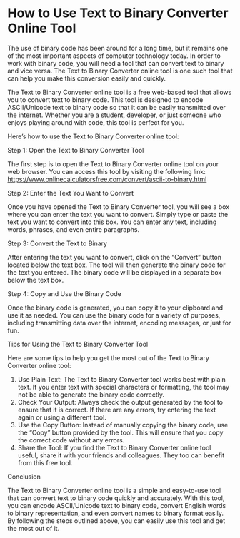 How to Use Text to Binary Converter Online Tool
===============================================

The use of binary code has been around for a long time, but it remains one of the most important aspects of computer technology today. In order to work with binary code, you will need a tool that can convert text to binary and vice versa. The Text to Binary Converter online tool is one such tool that can help you make this conversion easily and quickly.

The Text to Binary Converter online tool is a free web-based tool that allows you to convert text to binary code. This tool is designed to encode ASCII/Unicode text to binary code so that it can be easily transmitted over the internet. Whether you are a student, developer, or just someone who enjoys playing around with code, this tool is perfect for you.

Here’s how to use the Text to Binary Converter online tool:

Step 1: Open the Text to Binary Converter Tool

The first step is to open the Text to Binary Converter online tool on your web browser. You can access this tool by visiting the following link: <https://www.onlinecalculatorsfree.com/convert/ascii-to-binary.html>

Step 2: Enter the Text You Want to Convert

Once you have opened the Text to Binary Converter tool, you will see a box where you can enter the text you want to convert. Simply type or paste the text you want to convert into this box. You can enter any text, including words, phrases, and even entire paragraphs.

Step 3: Convert the Text to Binary

After entering the text you want to convert, click on the “Convert” button located below the text box. The tool will then generate the binary code for the text you entered. The binary code will be displayed in a separate box below the text box.

Step 4: Copy and Use the Binary Code

Once the binary code is generated, you can copy it to your clipboard and use it as needed. You can use the binary code for a variety of purposes, including transmitting data over the internet, encoding messages, or just for fun.

Tips for Using the Text to Binary Converter Tool

Here are some tips to help you get the most out of the Text to Binary Converter online tool:

1. Use Plain Text: The Text to Binary Converter tool works best with plain text. If you enter text with special characters or formatting, the tool may not be able to generate the binary code correctly.
2. Check Your Output: Always check the output generated by the tool to ensure that it is correct. If there are any errors, try entering the text again or using a different tool.
3. Use the Copy Button: Instead of manually copying the binary code, use the “Copy” button provided by the tool. This will ensure that you copy the correct code without any errors.
4. Share the Tool: If you find the Text to Binary Converter online tool useful, share it with your friends and colleagues. They too can benefit from this free tool.

Conclusion

The Text to Binary Converter online tool is a simple and easy-to-use tool that can convert text to binary code quickly and accurately. With this tool, you can encode ASCII/Unicode text to binary code, convert English words to binary representation, and even convert names to binary format easily. By following the steps outlined above, you can easily use this tool and get the most out of it.